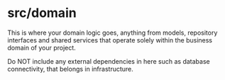 # src/domain
This is where your domain logic goes, anything from models, repository interfaces 
and shared services that operate solely within the business domain of your project.

Do NOT include any external dependencies in here such as database connectivity, 
that belongs in infrastructure.